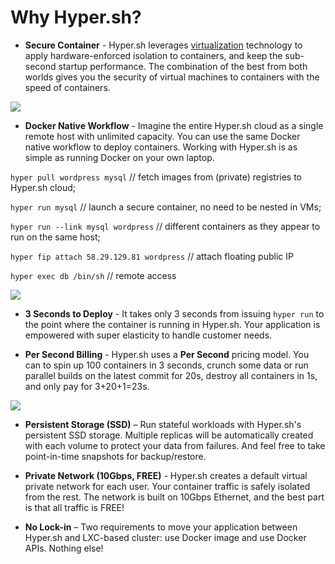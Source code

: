 # Why Hyper.sh?

- **Secure Container** - Hyper.sh leverages [virtualization](github.com/hyperhq/hyperd) technology to apply hardware-enforced isolation to containers, and keep the sub-second startup performance. The combination of the best from both worlds gives you the security of virtual machines to containers with the speed of containers.

![](https://trello-attachments.s3.amazonaws.com/5694785e124f36d746f5c7be/1511x393/b8b5cd31b59af44c0c86349e150438fb/HyperContainer_vs_LinuxContainer.png)

- **Docker Native Workflow** - Imagine the entire Hyper.sh cloud as a single remote host with unlimited capacity. You can use the same Docker native workflow to deploy containers. Working with Hyper.sh is as simple as running Docker on your own laptop.

 `hyper pull wordpress mysql` // fetch images from (private) registries to Hyper.sh cloud;

 `hyper run mysql` // launch a secure container, no need to be nested in VMs;

 `hyper run --link mysql wordpress` // different containers as they appear to run on the same host;

 `hyper fip attach 58.29.129.81 wordpress` // attach floating public IP

 `hyper exec db /bin/sh` // remote access

![](https://trello-attachments.s3.amazonaws.com/56daae9b816ec930c8d98197/1051x413/256afdcdaf886adcaf93ce86edd5529b/docker_native_workflow.png)

- **3 Seconds to Deploy** - It takes only 3 seconds from issuing `hyper run` to the point where the container is running in Hyper.sh. Your application is empowered with super elasticity to handle customer needs.

- **Per Second Billing** - Hyper.sh uses a **Per Second** pricing model. You can to spin up 100 containers in 3 seconds, crunch some data or run parallel builds on the latest commit for 20s, destroy all containers in 1s, and only pay for 3+20+1=23s.

![](https://trello-attachments.s3.amazonaws.com/56b19c6e5bb4a89f92d0e71f/903x472/2ccb5880a4286dd6d4c14eb19b3dab99/upload_2_3_2016_at_2_21_34_PM.png)

- **Persistent Storage (SSD)** – Run stateful workloads with Hyper.sh's persistent SSD storage. Multiple replicas will be automatically created with each volume to protect your data from failures. And feel free to take point-in-time snapshots for backup/restore.

- **Private Network (10Gbps, FREE)** - Hyper.sh creates a default virtual private network for each user. Your container traffic is safely isolated from the rest. The network is built on 10Gbps Ethernet, and the best part is that all traffic is FREE!

- **No Lock-in** – Two requirements to move your application between Hyper.sh and LXC-based cluster: use Docker image and use Docker APIs. Nothing else!
